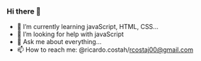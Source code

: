 ### Hi there 👋


- 🌱 I’m currently learning  javaScript, HTML, CSS...
- 🤔 I’m looking for help with javaScript
- 💬 Ask me about everything...
- 📫 How to reach me: @ricardo.costah/rcostaj00@gmail.com


